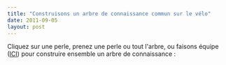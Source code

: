 ```yaml
---
title: "Construisons un arbre de connaissance commun sur le vélo"
date: 2011-09-05
layout: post
---
```


<p>Cliquez sur une perle, prenez une perle ou tout l'arbre, ou faisons équipe (<a href="http://pear.ly/RENj" target="_blank">ICI</a>) pour construire ensemble un arbre de connaissance :</p> <p>        </p>
